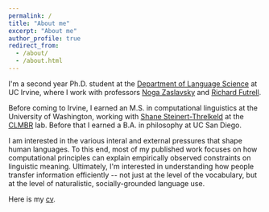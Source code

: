 ```yaml
---
permalink: /
title: "About me"
excerpt: "About me"
author_profile: true
redirect_from: 
  - /about/
  - /about.html
---
```


I'm a second year Ph.D. student at the [Department of Language Science](https://www.langsci.uci.edu/) at UC Irvine, where I work with professors [Noga Zaslavsky](https://www.nogsky.com/) and [Richard Futrell](https://sites.socsci.uci.edu/~rfutrell/).

Before coming to Irvine, I earned an M.S. in computational linguistics at the University of Washington, working with [Shane Steinert-Threlkeld](https://www.shane.st/) at the [CLMBR](https://clmbr.shane.st/) lab. Before that I earned a B.A. in philosophy at UC San Diego.

<!-- I study how various internal and external pressures shape our representations of the world, from the level of our vocabularies to that of scientific research programs. At the level of cognitive systems, I use evolutionary models to explain why our semantic categories are structured the way they are. At the level of scientific communities, I conduct large scale, data-driven analyses of publishing behavior. My research is broadly unified by the goal of understanding how people transfer and process information. -->

I am interested in the various interal and external pressures that shape human languages. To this end, most of my published work focuses on how computational principles can explain empirically observed constraints on linguistic meaning. Ultimately, I'm interested in understanding how people transfer information efficiently -- not just at the level of the vocabulary, but at the level of naturalistic, socially-grounded language use.

Here is my [cv](../files/nathaniel_imel_cv.pdf).
